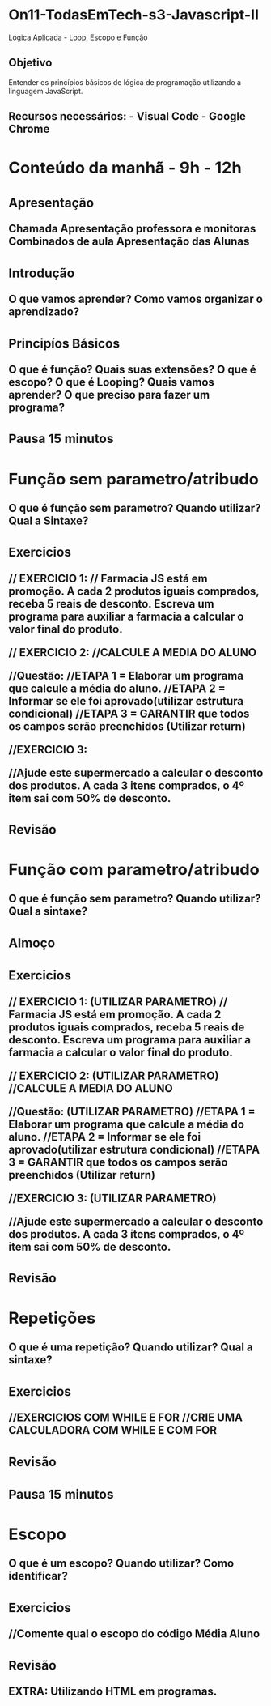 # On11-TodasEmTech-s3-Javascript-II
Lógica Aplicada - Loop, Escopo e Função

<h2> Objetivo </h2>

Entender os princípios básicos de lógica de programação utilizando a linguagem JavaScript.

<h2> Recursos necessários: <h/2>
 - Visual Code
 - Google Chrome

<h2>Conteúdo da manhã - 9h - 12h</h2>

<h3>Apresentação</h3>

Chamada
Apresentação professora e monitoras
Combinados de aula
Apresentação das Alunas

<h3>Introdução</h3>
O que vamos aprender?
Como vamos organizar o aprendizado?

<h3>Principíos Básicos</h3>

O que é função? Quais suas extensões?
O que é escopo?
O que é Looping? Quais vamos aprender?
O que preciso para fazer um programa?

<h3>Pausa 15 minutos</h3>

<h2>Função sem parametro/atribudo</h2>
O que é função sem parametro?
Quando utilizar?
Qual a Sintaxe?

<h3>Exercicios</h3>

// EXERCICIO 1: 
// Farmacia JS está em promoção. A cada 2 produtos iguais comprados, receba 5 reais de desconto. Escreva um programa para auxiliar a farmacia a calcular o valor final do produto.

// EXERCICIO 2:
//CALCULE A MEDIA DO ALUNO

//Questão: 
//ETAPA 1 = Elaborar um programa que calcule a média do aluno.
//ETAPA 2 = Informar se ele foi aprovado(utilizar estrutura condicional)
//ETAPA 3 = GARANTIR que todos os campos serão preenchidos (Utilizar return)


//EXERCICIO 3:

//Ajude este supermercado a calcular o desconto dos produtos. A cada 3 itens comprados, o 4º item sai com 50% de desconto.


<h3>Revisão</h3>

<h2>Função com parametro/atribudo</h2>

O que é função sem parametro?
Quando utilizar?
Qual a sintaxe?

<h3>Almoço</h3>

<h3>Exercicios</h3>
// EXERCICIO 1: (UTILIZAR PARAMETRO)
// Farmacia JS está em promoção. A cada 2 produtos iguais comprados, receba 5 reais de desconto. Escreva um programa para auxiliar a farmacia a calcular o valor final do produto.

// EXERCICIO 2: (UTILIZAR PARAMETRO) 
//CALCULE A MEDIA DO ALUNO

//Questão: (UTILIZAR PARAMETRO) 
//ETAPA 1 = Elaborar um programa que calcule a média do aluno.
//ETAPA 2 = Informar se ele foi aprovado(utilizar estrutura condicional)
//ETAPA 3 = GARANTIR que todos os campos serão preenchidos (Utilizar return)


//EXERCICIO 3: (UTILIZAR PARAMETRO) 

//Ajude este supermercado a calcular o desconto dos produtos. A cada 3 itens comprados, o 4º item sai com 50% de desconto.


<h3>Revisão</h3>

<h2>Repetições</h2>
O que é uma repetição?
Quando utilizar?
Qual a sintaxe?

<h3>Exercicios</h3>
 //EXERCICIOS COM WHILE E FOR
 //CRIE UMA CALCULADORA COM WHILE E COM FOR
 
<h3>Revisão</h3>

<h3>Pausa 15 minutos</h3>

<h2>Escopo</h2>
O que é um escopo?
Quando utilizar?
Como identificar?

<h3>Exercicios</h3>
//Comente qual o escopo do código Média Aluno
<h3>Revisão</h3>

EXTRA:
Utilizando HTML em programas.

